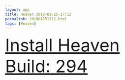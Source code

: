 ```yaml
---
layout: app
title: Heaven 2018-01-25-17:12
permalink: 201801251712.html
tags: [Heaven]
---
```

<div class="pure-g">
    <div class="pure-u-1-1" style="font-size: 4em">
        <a class="pure-button-primary" href="itms-services://?action=download-manifest&url=https%3A%2F%2Flitsungyisigono.github.io%2FTestScript%2Fmanifests%2F201801251712.plist"><i class="fa fa-download" aria-hidden="true"></i>Install Heaven Build: 294</a>
    </div>
</div>